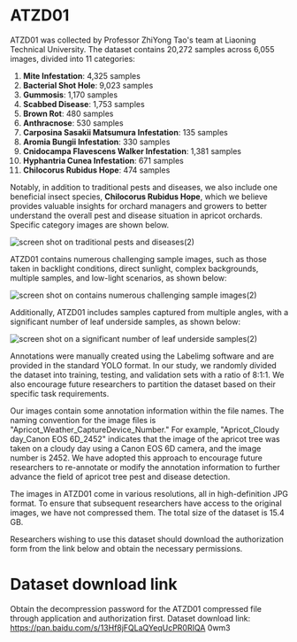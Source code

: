 # ATZD01
ATZD01 was collected by Professor ZhiYong Tao's team at Liaoning Technical University. The dataset contains 20,272 samples across 6,055 images, divided into 11 categories:
1.	**Mite Infestation**: 4,325 samples
2.	**Bacterial Shot Hole**: 9,023 samples
3.	**Gummosis**: 1,170 samples
4.	**Scabbed Disease**: 1,753 samples
5.	**Brown Rot**: 480 samples
6.	**Anthracnose**: 530 samples
7.	**Carposina Sasakii Matsumura Infestation**: 135 samples
8.	**Aromia Bungii Infestation**: 330 samples
9.	**Cnidocampa Flavescens Walker Infestation**: 1,381 samples
10.	**Hyphantria Cunea Infestation**: 671 samples
11.	**Chilocorus Rubidus Hope**: 474 samples

Notably, in addition to traditional pests and diseases, we also include one beneficial insect species, **Chilocorus Rubidus Hope**, which we believe provides valuable insights for orchard managers and growers to better understand the overall pest and disease situation in apricot orchards. Specific category images are shown below.

![screen shot on traditional pests and diseases(2)](https://github.com/user-attachments/assets/11b0414b-17ae-4c3d-9995-c516e811ef8c)

ATZD01 contains numerous challenging sample images, such as those taken in backlight conditions, direct sunlight, complex backgrounds, multiple samples, and low-light scenarios, as shown below:

![screen shot on contains numerous challenging sample images(2)](https://github.com/user-attachments/assets/a2e40f8c-3d71-4397-a166-81ee0f77e5cb)

Additionally, ATZD01 includes samples captured from multiple angles, with a significant number of leaf underside samples, as shown below:

![screen shot on a significant number of leaf underside samples(2)](https://github.com/user-attachments/assets/e1025126-df79-4c8b-8fd8-3ae1e7974348)

Annotations were manually created using the Labelimg software and are provided in the standard YOLO format. In our study, we randomly divided the dataset into training, testing, and validation sets with a ratio of 8:1:1. We also encourage future researchers to partition the dataset based on their specific task requirements.

Our images contain some annotation information within the file names. The naming convention for the image files is "Apricot_Weather_CaptureDevice_Number." For example, "Apricot_Cloudy day_Canon EOS 6D_2452" indicates that the image of the apricot tree was taken on a cloudy day using a Canon EOS 6D camera, and the image number is 2452. We have adopted this approach to encourage future researchers to re-annotate or modify the annotation information to further advance the field of apricot tree pest and disease detection.

The images in ATZD01 come in various resolutions, all in high-definition JPG format. To ensure that subsequent researchers have access to the original images, we have not compressed them. The total size of the dataset is 15.4 GB.

Researchers wishing to use this dataset should download the authorization form from the link below and obtain the necessary permissions.
# Dataset download link
Obtain the decompression password for the ATZD01 compressed file through application and authorization first.
Dataset download link: https://pan.baidu.com/s/13Hf8jFQLaQYeqUcPR0RIQA    0wm3 

